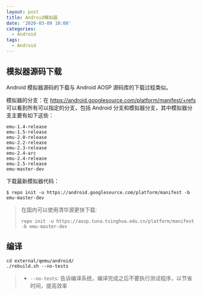 ```yaml
---
layout: post
title: Android模拟器
date: '2020-03-09 18:08'
categories:
  - Android
tags:
  - Android
---
```


<!--more-->

## 模拟器源码下载

Android 模拟器源码的下载与 Android AOSP 源码库的下载过程类似。

模拟器的分支：在 https://android.googlesource.com/platform/manifest/+refs 可以看到所有可以指定的分支，包括 Android 分支和模拟器分支，其中模拟器分支主要有如下这些：

```
emu-1.4-release
emu-1.5-release
emu-2.0-release
emu-2.2-release
emu-2.3-release
emu-2.4-arc
emu-2.4-release
emu-2.5-release
emu-master-dev
```

下载最新模拟器代码：
``` shell
$ repo init -u https://android.googlesource.com/platform/manifest -b emu-master-dev
```

> 在国内可以使用清华源更快下载:
> ``` shell
> repo init -u https://aosp.tuna.tsinghua.edu.cn/platform/manifest -b emu-master-dev
> ```


## 编译


``` shell
cd external/qemu/android/
./rebuild.sh --no-tests
```
> - `--no-tests`: 告诉编译系统，编译完成之后不要执行测试程序，以节省时间，提高效率
